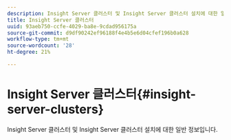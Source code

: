 ```yaml
---
description: Insight Server 클러스터 및 Insight Server 클러스터 설치에 대한 일반 정보입니다.
title: Insight Server 클러스터
uuid: 93aeb750-ccfe-4029-ba8e-9cdad956175a
source-git-commit: d9df90242ef96188f4e4b5e6d04cfef196b0a628
workflow-type: tm+mt
source-wordcount: '28'
ht-degree: 21%

---
```



# Insight Server 클러스터{#insight-server-clusters}

Insight Server 클러스터 및 Insight Server 클러스터 설치에 대한 일반 정보입니다.

